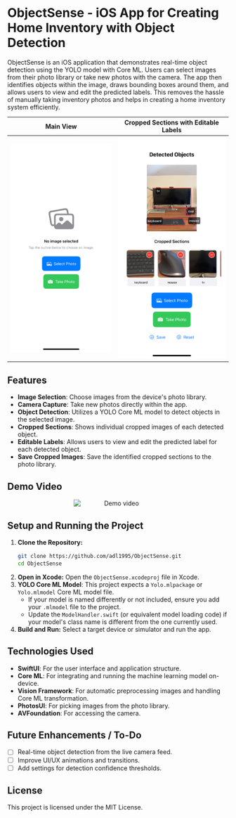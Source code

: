 # ObjectSense - iOS App for Creating Home Inventory with Object Detection

ObjectSense is an iOS application that demonstrates real-time object detection using the YOLO model with Core ML. Users can select images from their photo library or take new photos with the camera. The app then identifies objects within the image, draws bounding boxes around them, and allows users to view and edit the predicted labels. This removes the hassle of manually taking inventory photos and helps in creating a home inventory system efficiently.

| Main View | Cropped Sections with Editable Labels |
|:-:|:-:|
| ![Home screen](images/homescreen.jpg) | ![Result](images/detected-objects.jpg) |

## Features

*   **Image Selection**: Choose images from the device's photo library.
*   **Camera Capture**: Take new photos directly within the app.
*   **Object Detection**: Utilizes a YOLO Core ML model to detect objects in the selected image.
*   **Cropped Sections**: Shows individual cropped images of each detected object.
*   **Editable Labels**: Allows users to view and edit the predicted label for each detected object.
*   **Save Cropped Images**: Save the identified cropped sections to the photo library.

## Demo Video

<div align="center">
    <img src="images/recording.gif" alt="Demo video" width="40%" style="margin: auto; display: block;" />
</div>

## Setup and Running the Project

1.  **Clone the Repository:**
    ```bash
    git clone https://github.com/adl1995/ObjectSense.git
    cd ObjectSense
    ```
2.  **Open in Xcode:** Open the `ObjectSense.xcodeproj` file in Xcode.
3.  **YOLO Core ML Model**: This project expects a `Yolo.mlpackage` or `Yolo.mlmodel` Core ML model file. 
    *   If your model is named differently or not included, ensure you add your `.mlmodel` file to the project.
    *   Update the `ModelHandler.swift` (or equivalent model loading code) if your model's class name is different from the one currently used.
4.  **Build and Run:** Select a target device or simulator and run the app.

## Technologies Used

*   **SwiftUI**: For the user interface and application structure.
*   **Core ML**: For integrating and running the machine learning model on-device.
*   **Vision Framework**: For automatic preprocessing images and handling Core ML transformation.
*   **PhotosUI**: For picking images from the photo library.
*   **AVFoundation**: For accessing the camera.

## Future Enhancements / To-Do

*   [ ] Real-time object detection from the live camera feed.
*   [ ] Improve UI/UX animations and transitions.
*   [ ] Add settings for detection confidence thresholds.

## License

This project is licensed under the MIT License.
